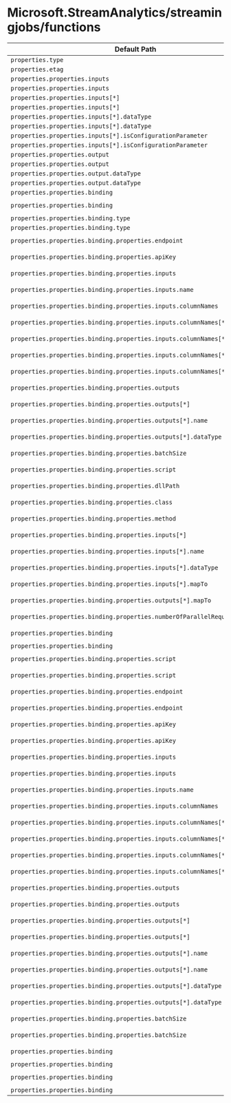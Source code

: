 # Microsoft.StreamAnalytics/streamingjobs/functions

| Default Path | Alias |
|---|---|
| `properties.type` | `Microsoft.StreamAnalytics/streamingjobs/functions/type` |
| `properties.etag` | `Microsoft.StreamAnalytics/streamingjobs/functions/etag` |
| `properties.properties.inputs` | `Microsoft.StreamAnalytics/streamingjobs/functions/Scalar.inputs` |
| `properties.properties.inputs` | `Microsoft.StreamAnalytics/streamingjobs/functions/inputs` |
| `properties.properties.inputs[*]` | `Microsoft.StreamAnalytics/streamingjobs/functions/Scalar.inputs[*]` |
| `properties.properties.inputs[*]` | `Microsoft.StreamAnalytics/streamingjobs/functions/inputs[*]` |
| `properties.properties.inputs[*].dataType` | `Microsoft.StreamAnalytics/streamingjobs/functions/Scalar.inputs[*].dataType` |
| `properties.properties.inputs[*].dataType` | `Microsoft.StreamAnalytics/streamingjobs/functions/inputs[*].dataType` |
| `properties.properties.inputs[*].isConfigurationParameter` | `Microsoft.StreamAnalytics/streamingjobs/functions/Scalar.inputs[*].isConfigurationParameter` |
| `properties.properties.inputs[*].isConfigurationParameter` | `Microsoft.StreamAnalytics/streamingjobs/functions/inputs[*].isConfigurationParameter` |
| `properties.properties.output` | `Microsoft.StreamAnalytics/streamingjobs/functions/Scalar.output` |
| `properties.properties.output` | `Microsoft.StreamAnalytics/streamingjobs/functions/output` |
| `properties.properties.output.dataType` | `Microsoft.StreamAnalytics/streamingjobs/functions/Scalar.output.dataType` |
| `properties.properties.output.dataType` | `Microsoft.StreamAnalytics/streamingjobs/functions/output.dataType` |
| `properties.properties.binding` | `Microsoft.StreamAnalytics/streamingjobs/functions/Scalar.binding` |
| `properties.properties.binding` | `Microsoft.StreamAnalytics/streamingjobs/functions/binding.Microsoft-MachineLearning-WebService` |
| `properties.properties.binding.type` | `Microsoft.StreamAnalytics/streamingjobs/functions/Scalar.binding.type` |
| `properties.properties.binding.type` | `Microsoft.StreamAnalytics/streamingjobs/functions/binding.type` |
| `properties.properties.binding.properties.endpoint` | `Microsoft.StreamAnalytics/streamingjobs/functions/binding.Microsoft-MachineLearning-WebService.endpoint` |
| `properties.properties.binding.properties.apiKey` | `Microsoft.StreamAnalytics/streamingjobs/functions/binding.Microsoft-MachineLearning-WebService.apiKey` |
| `properties.properties.binding.properties.inputs` | `Microsoft.StreamAnalytics/streamingjobs/functions/binding.Microsoft-MachineLearning-WebService.inputs` |
| `properties.properties.binding.properties.inputs.name` | `Microsoft.StreamAnalytics/streamingjobs/functions/binding.Microsoft-MachineLearning-WebService.inputs.name` |
| `properties.properties.binding.properties.inputs.columnNames` | `Microsoft.StreamAnalytics/streamingjobs/functions/binding.Microsoft-MachineLearning-WebService.inputs.columnNames` |
| `properties.properties.binding.properties.inputs.columnNames[*]` | `Microsoft.StreamAnalytics/streamingjobs/functions/binding.Microsoft-MachineLearning-WebService.inputs.columnNames[*]` |
| `properties.properties.binding.properties.inputs.columnNames[*].name` | `Microsoft.StreamAnalytics/streamingjobs/functions/binding.Microsoft-MachineLearning-WebService.inputs.columnNames[*].name` |
| `properties.properties.binding.properties.inputs.columnNames[*].dataType` | `Microsoft.StreamAnalytics/streamingjobs/functions/binding.Microsoft-MachineLearning-WebService.inputs.columnNames[*].dataType` |
| `properties.properties.binding.properties.inputs.columnNames[*].mapTo` | `Microsoft.StreamAnalytics/streamingjobs/functions/binding.Microsoft-MachineLearning-WebService.inputs.columnNames[*].mapTo` |
| `properties.properties.binding.properties.outputs` | `Microsoft.StreamAnalytics/streamingjobs/functions/binding.Microsoft-MachineLearning-WebService.outputs` |
| `properties.properties.binding.properties.outputs[*]` | `Microsoft.StreamAnalytics/streamingjobs/functions/binding.Microsoft-MachineLearning-WebService.outputs[*]` |
| `properties.properties.binding.properties.outputs[*].name` | `Microsoft.StreamAnalytics/streamingjobs/functions/binding.Microsoft-MachineLearning-WebService.outputs[*].name` |
| `properties.properties.binding.properties.outputs[*].dataType` | `Microsoft.StreamAnalytics/streamingjobs/functions/binding.Microsoft-MachineLearning-WebService.outputs[*].dataType` |
| `properties.properties.binding.properties.batchSize` | `Microsoft.StreamAnalytics/streamingjobs/functions/binding.Microsoft-MachineLearning-WebService.batchSize` |
| `properties.properties.binding.properties.script` | `Microsoft.StreamAnalytics/streamingjobs/functions/binding.Microsoft-StreamAnalytics-JavascriptUdf.script` |
| `properties.properties.binding.properties.dllPath` | `Microsoft.StreamAnalytics/streamingjobs/functions/binding.Microsoft-StreamAnalytics-CLRUdf.dllPath` |
| `properties.properties.binding.properties.class` | `Microsoft.StreamAnalytics/streamingjobs/functions/binding.Microsoft-StreamAnalytics-CLRUdf.class` |
| `properties.properties.binding.properties.method` | `Microsoft.StreamAnalytics/streamingjobs/functions/binding.Microsoft-StreamAnalytics-CLRUdf.method` |
| `properties.properties.binding.properties.inputs[*]` | `Microsoft.StreamAnalytics/streamingjobs/functions/binding.Microsoft-MachineLearningServices.inputs[*]` |
| `properties.properties.binding.properties.inputs[*].name` | `Microsoft.StreamAnalytics/streamingjobs/functions/binding.Microsoft-MachineLearningServices.inputs[*].name` |
| `properties.properties.binding.properties.inputs[*].dataType` | `Microsoft.StreamAnalytics/streamingjobs/functions/binding.Microsoft-MachineLearningServices.inputs[*].dataType` |
| `properties.properties.binding.properties.inputs[*].mapTo` | `Microsoft.StreamAnalytics/streamingjobs/functions/binding.Microsoft-MachineLearningServices.inputs[*].mapTo` |
| `properties.properties.binding.properties.outputs[*].mapTo` | `Microsoft.StreamAnalytics/streamingjobs/functions/binding.Microsoft-MachineLearningServices.outputs[*].mapTo` |
| `properties.properties.binding.properties.numberOfParallelRequests` | `Microsoft.StreamAnalytics/streamingjobs/functions/binding.Microsoft-MachineLearningServices.numberOfParallelRequests` |
| `properties.properties.binding` | `Microsoft.StreamAnalytics/streamingjobs/functions/Scalar.binding.Microsoft-StreamAnalytics-JavascriptUdf` |
| `properties.properties.binding` | `Microsoft.StreamAnalytics/streamingjobs/functions/binding.Microsoft-MachineLearningServices` |
| `properties.properties.binding.properties.script` | `Microsoft.StreamAnalytics/streamingjobs/functions/Scalar.binding.Microsoft-StreamAnalytics-JavascriptUdf.script` |
| `properties.properties.binding.properties.script` | `Microsoft.StreamAnalytics/streamingjobs/functions/binding.Microsoft-StreamAnalytics-CLRUdf.script` |
| `properties.properties.binding.properties.endpoint` | `Microsoft.StreamAnalytics/streamingjobs/functions/Scalar.binding.Microsoft-MachineLearning-WebService.endpoint` |
| `properties.properties.binding.properties.endpoint` | `Microsoft.StreamAnalytics/streamingjobs/functions/binding.Microsoft-MachineLearningServices.endpoint` |
| `properties.properties.binding.properties.apiKey` | `Microsoft.StreamAnalytics/streamingjobs/functions/Scalar.binding.Microsoft-MachineLearning-WebService.apiKey` |
| `properties.properties.binding.properties.apiKey` | `Microsoft.StreamAnalytics/streamingjobs/functions/binding.Microsoft-MachineLearningServices.apiKey` |
| `properties.properties.binding.properties.inputs` | `Microsoft.StreamAnalytics/streamingjobs/functions/Scalar.binding.Microsoft-MachineLearning-WebService.inputs` |
| `properties.properties.binding.properties.inputs` | `Microsoft.StreamAnalytics/streamingjobs/functions/binding.Microsoft-MachineLearningServices.inputs` |
| `properties.properties.binding.properties.inputs.name` | `Microsoft.StreamAnalytics/streamingjobs/functions/Scalar.binding.Microsoft-MachineLearning-WebService.inputs.name` |
| `properties.properties.binding.properties.inputs.columnNames` | `Microsoft.StreamAnalytics/streamingjobs/functions/Scalar.binding.Microsoft-MachineLearning-WebService.inputs.columnNames` |
| `properties.properties.binding.properties.inputs.columnNames[*]` | `Microsoft.StreamAnalytics/streamingjobs/functions/Scalar.binding.Microsoft-MachineLearning-WebService.inputs.columnNames[*]` |
| `properties.properties.binding.properties.inputs.columnNames[*].name` | `Microsoft.StreamAnalytics/streamingjobs/functions/Scalar.binding.Microsoft-MachineLearning-WebService.inputs.columnNames[*].name` |
| `properties.properties.binding.properties.inputs.columnNames[*].dataType` | `Microsoft.StreamAnalytics/streamingjobs/functions/Scalar.binding.Microsoft-MachineLearning-WebService.inputs.columnNames[*].dataType` |
| `properties.properties.binding.properties.inputs.columnNames[*].mapTo` | `Microsoft.StreamAnalytics/streamingjobs/functions/Scalar.binding.Microsoft-MachineLearning-WebService.inputs.columnNames[*].mapTo` |
| `properties.properties.binding.properties.outputs` | `Microsoft.StreamAnalytics/streamingjobs/functions/Scalar.binding.Microsoft-MachineLearning-WebService.outputs` |
| `properties.properties.binding.properties.outputs` | `Microsoft.StreamAnalytics/streamingjobs/functions/binding.Microsoft-MachineLearningServices.outputs` |
| `properties.properties.binding.properties.outputs[*]` | `Microsoft.StreamAnalytics/streamingjobs/functions/Scalar.binding.Microsoft-MachineLearning-WebService.outputs[*]` |
| `properties.properties.binding.properties.outputs[*]` | `Microsoft.StreamAnalytics/streamingjobs/functions/binding.Microsoft-MachineLearningServices.outputs[*]` |
| `properties.properties.binding.properties.outputs[*].name` | `Microsoft.StreamAnalytics/streamingjobs/functions/Scalar.binding.Microsoft-MachineLearning-WebService.outputs[*].name` |
| `properties.properties.binding.properties.outputs[*].name` | `Microsoft.StreamAnalytics/streamingjobs/functions/binding.Microsoft-MachineLearningServices.outputs[*].name` |
| `properties.properties.binding.properties.outputs[*].dataType` | `Microsoft.StreamAnalytics/streamingjobs/functions/Scalar.binding.Microsoft-MachineLearning-WebService.outputs[*].dataType` |
| `properties.properties.binding.properties.outputs[*].dataType` | `Microsoft.StreamAnalytics/streamingjobs/functions/binding.Microsoft-MachineLearningServices.outputs[*].dataType` |
| `properties.properties.binding.properties.batchSize` | `Microsoft.StreamAnalytics/streamingjobs/functions/Scalar.binding.Microsoft-MachineLearning-WebService.batchSize` |
| `properties.properties.binding.properties.batchSize` | `Microsoft.StreamAnalytics/streamingjobs/functions/binding.Microsoft-MachineLearningServices.batchSize` |
| `properties.properties.binding` | `Microsoft.StreamAnalytics/streamingjobs/functions/Scalar.binding.Microsoft-MachineLearning-WebService` |
| `properties.properties.binding` | `Microsoft.StreamAnalytics/streamingjobs/functions/binding.Microsoft-StreamAnalytics-CLRUdf` |
| `properties.properties.binding` | `Microsoft.StreamAnalytics/streamingjobs/functions/binding.Microsoft-StreamAnalytics-JavascriptUdf` |
| `properties.properties.binding` | `Microsoft.StreamAnalytics/streamingjobs/functions/binding` |

